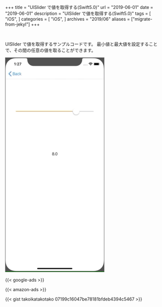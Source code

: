+++
title = "UISlider で値を取得する(Swift5.0)"
url = "2019-06-01"
date = "2019-06-01"
description = "UISlider で値を取得する(Swift5.0)"
tags = [
    "iOS",
]
categories = [
    "iOS",
]
archives = "2019/06"
aliases = ["migrate-from-jekyl"]
+++

<br>

UISlider で値を取得するサンプルコードです。
最小値と最大値を設定することで、その間の任意の値を取ることができます。

![alt](1.gif)

<!-- Google Ads -->
{{< google-ads >}}

<!-- Amazon Ads -->
{{< amazon-ads >}}

{{< gist takoikatakotako 07199c16047be78181bfdeb4394c5467 >}}
